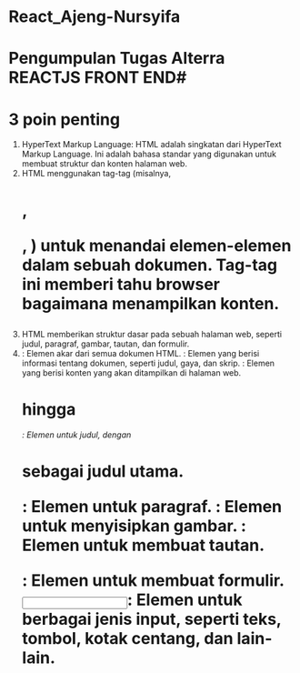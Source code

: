 # React_Ajeng-Nursyifa

# Pengumpulan Tugas Alterra REACTJS FRONT END#

# 3 poin penting

1. HyperText Markup Language: HTML adalah singkatan dari HyperText Markup Language. Ini adalah bahasa standar yang digunakan untuk membuat struktur dan konten halaman web.
2. HTML menggunakan tag-tag (misalnya, <h1>, <p>, <img>) untuk menandai elemen-elemen dalam sebuah dokumen. Tag-tag ini memberi tahu browser bagaimana menampilkan konten.
3. HTML memberikan struktur dasar pada sebuah halaman web, seperti judul, paragraf, gambar, tautan, dan formulir.
4. <html>: Elemen akar dari semua dokumen HTML.
   <head>: Elemen yang berisi informasi tentang dokumen, seperti judul, gaya, dan skrip.
   <body>: Elemen yang berisi konten yang akan ditampilkan di halaman web.
   <h1> hingga <h6>: Elemen untuk judul, dengan <h1> sebagai judul utama.
   <p>: Elemen untuk paragraf.
   <img>: Elemen untuk menyisipkan gambar.
   <a>: Elemen untuk membuat tautan.
   <form>: Elemen untuk membuat formulir.
   <input>: Elemen untuk berbagai jenis input, seperti teks, tombol, kotak centang, dan lain-lain.
